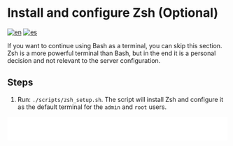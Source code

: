 # Install and configure Zsh (Optional)

[![en](https://img.shields.io/badge/lang-en-blue.svg)](Install%20and%20configure%20zsh%20optional.md)
[![es](https://img.shields.io/badge/lang-es-blue.svg)](Install%20and%20configure%20zsh%20optional.es.md)

If you want to continue using Bash as a terminal, you can skip this section. Zsh is a more powerful terminal than Bash, but in the end it is a personal decision and not relevant to the server configuration.

## Steps

1. Run: `./scripts/zsh_setup.sh`. The script will install Zsh and configure it as the default terminal for the `admin` and `root` users.

[<img width="33.3%" src="buttons/prev-Configure secure boot.svg" alt="Configure Secure Boot">](Configure%20secure%20boot.md)[<img width="33.3%" src="buttons/jump-Index.svg" alt="Index">](README.md)[<img width="33.3%" src="buttons/next-Install cockpit.svg" alt="Install Cockpit">](Install%20cockpit.md)
